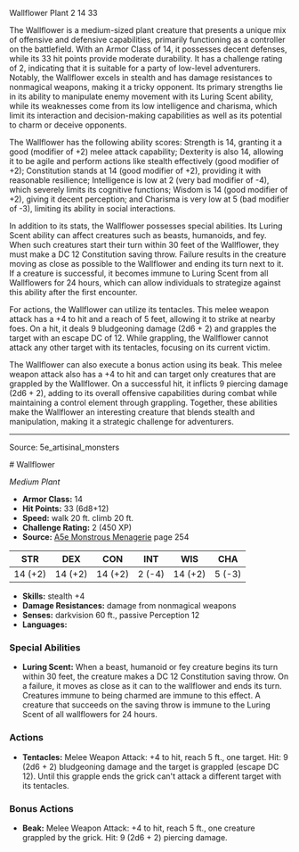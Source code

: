 <MonsterName/>Wallflower</MonsterName>
<CreatureType/>Plant</CreatureType>
<CR/>2</CR>
<AC/>14</AC>
<HP/>33</HP>
<summary>The Wallflower is a medium-sized plant creature that presents a unique mix of offensive and defensive capabilities, primarily functioning as a controller on the battlefield. With an Armor Class of 14, it possesses decent defenses, while its 33 hit points provide moderate durability. It has a challenge rating of 2, indicating that it is suitable for a party of low-level adventurers. Notably, the Wallflower excels in stealth and has damage resistances to nonmagical weapons, making it a tricky opponent. Its primary strengths lie in its ability to manipulate enemy movement with its Luring Scent ability, while its weaknesses come from its low intelligence and charisma, which limit its interaction and decision-making capabilities as well as its potential to charm or deceive opponents.</summary>

<detail>

The Wallflower has the following ability scores: Strength is 14, granting it a good (modifier of +2) melee attack capability; Dexterity is also 14, allowing it to be agile and perform actions like stealth effectively (good modifier of +2); Constitution stands at 14 (good modifier of +2), providing it with reasonable resilience; Intelligence is low at 2 (very bad modifier of -4), which severely limits its cognitive functions; Wisdom is 14 (good modifier of +2), giving it decent perception; and Charisma is very low at 5 (bad modifier of -3), limiting its ability in social interactions.

In addition to its stats, the Wallflower possesses special abilities. Its Luring Scent ability can affect creatures such as beasts, humanoids, and fey. When such creatures start their turn within 30 feet of the Wallflower, they must make a DC 12 Constitution saving throw. Failure results in the creature moving as close as possible to the Wallflower and ending its turn next to it. If a creature is successful, it becomes immune to Luring Scent from all Wallflowers for 24 hours, which can allow individuals to strategize against this ability after the first encounter.

For actions, the Wallflower can utilize its tentacles. This melee weapon attack has a +4 to hit and a reach of 5 feet, allowing it to strike at nearby foes. On a hit, it deals 9 bludgeoning damage (2d6 + 2) and grapples the target with an escape DC of 12. While grappling, the Wallflower cannot attack any other target with its tentacles, focusing on its current victim.

The Wallflower can also execute a bonus action using its beak. This melee weapon attack also has a +4 to hit and can target only creatures that are grappled by the Wallflower. On a successful hit, it inflicts 9 piercing damage (2d6 + 2), adding to its overall offensive capabilities during combat while maintaining a control element through grappling. Together, these abilities make the Wallflower an interesting creature that blends stealth and manipulation, making it a strategic challenge for adventurers.</detail>



---

Source: 5e_artisinal_monsters

<statblock>
# Wallflower

*Medium* *Plant*

- **Armor Class:** 14
- **Hit Points:** 33 (6d8+12)
- **Speed:** walk 20 ft. climb 20 ft.
- **Challenge Rating:** 2 (450 XP)
- **Source:** [A5e Monstrous Menagerie](https://enpublishingrpg.com/products/level-up-monstrous-menagerie-a5e) page 254

| STR | DEX | CON | INT | WIS | CHA |
| --- | --- | --- | --- | --- | --- |
| 14 (+2) | 14 (+2) | 14 (+2) | 2 (-4) | 14 (+2) | 5 (-3) |

- **Skills:** stealth +4
- **Damage Resistances:** damage from nonmagical weapons
- **Senses:** darkvision 60 ft., passive Perception 12
- **Languages:** 

### Special Abilities

- **Luring Scent:** When a beast, humanoid or fey creature begins its turn within 30 feet, the creature makes a DC 12 Constitution saving throw. On a failure, it moves as close as it can to the wallflower and ends its turn. Creatures immune to being charmed are immune to this effect. A creature that succeeds on the saving throw is immune to the Luring Scent of all wallflowers for 24 hours.

### Actions

- **Tentacles:** Melee Weapon Attack: +4 to hit, reach 5 ft., one target. Hit: 9 (2d6 + 2) bludgeoning damage  and the target is grappled (escape DC 12). Until this grapple ends  the grick can't attack a different target with its tentacles.

### Bonus Actions

- **Beak:** Melee Weapon Attack: +4 to hit, reach 5 ft., one creature grappled by the grick. Hit: 9 (2d6 + 2) piercing damage.


</statblock>


